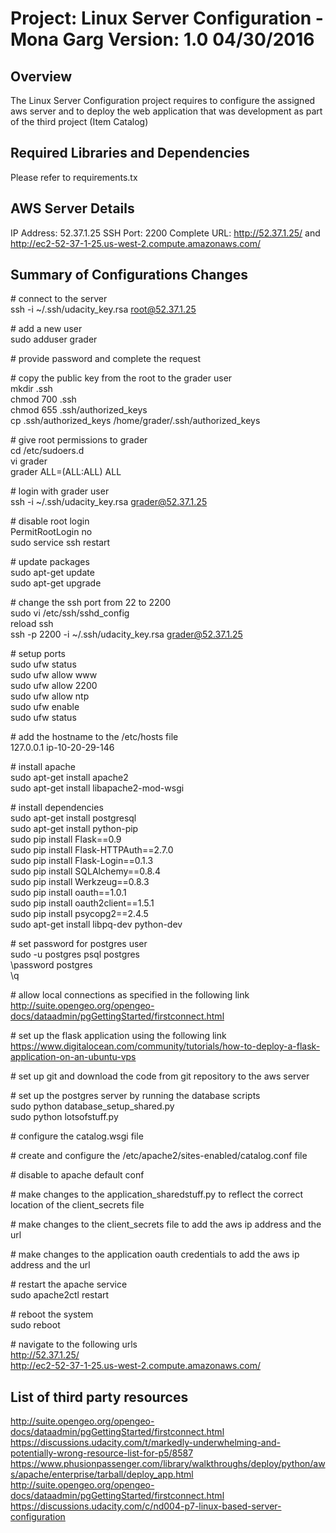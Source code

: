 Project: Linux Server Configuration - Mona Garg 
Version: 1.0 04/30/2016
================================

Overview
------------------
The Linux Server Configuration project requires to configure the assigned aws server and to deploy the web application that was development as part of the third project (Item Catalog) 


Required Libraries and Dependencies
-----------------------------------
Please refer to requirements.tx


AWS Server Details
------------------------
IP Address: 52.37.1.25
SSH Port: 2200
Complete URL: http://52.37.1.25/ and http://ec2-52-37-1-25.us-west-2.compute.amazonaws.com/


Summary of Configurations Changes 
----------------------------------

\#  connect to the server <br>
ssh -i ~/.ssh/udacity_key.rsa root@52.37.1.25


\# add a new user <br> 
sudo adduser grader

\# provide password and complete the request <br>
<password>

\# copy the public key from the root to the grader user <br>
mkdir .ssh <br>
chmod 700 .ssh <br>
chmod 655 .ssh/authorized_keys <br>
cp .ssh/authorized_keys /home/grader/.ssh/authorized_keys

\# give root permissions to grader <br>
cd /etc/sudoers.d <br>
vi grader <br>
grader ALL=(ALL:ALL) ALL

\# login with grader user <br>
ssh -i ~/.ssh/udacity_key.rsa grader@52.37.1.25

\# disable root login <br>
PermitRootLogin no <br>
sudo service ssh restart

\# update packages <br>
sudo apt-get update <br>
sudo apt-get upgrade

\# change the ssh port from 22 to 2200 <br>
sudo vi /etc/ssh/sshd_config <br>
reload ssh <br>
ssh -p 2200 -i ~/.ssh/udacity_key.rsa grader@52.37.1.25

\# setup ports <br>
sudo ufw status <br>
sudo ufw allow www <br> 
sudo ufw allow 2200 <br>
sudo ufw allow ntp <br>
sudo ufw enable <br>
sudo ufw status

\# add the hostname to the /etc/hosts file <br>
127.0.0.1 ip-10-20-29-146

\# install apache <br>
sudo apt-get install apache2 <br>
sudo apt-get install libapache2-mod-wsgi <br>

\# install dependencies <br>
sudo apt-get install postgresql <br>
sudo apt-get install python-pip <br>
sudo pip install Flask==0.9 <br>
sudo pip install Flask-HTTPAuth==2.7.0 <br>
sudo pip install Flask-Login==0.1.3 <br>
sudo pip install SQLAlchemy==0.8.4 <br>
sudo pip install Werkzeug==0.8.3 <br>
sudo pip install oauth==1.0.1 <br>
sudo pip install oauth2client==1.5.1 <br>
sudo pip install psycopg2==2.4.5 <br>
sudo apt-get install libpq-dev python-dev <br>

\# set password for postgres user <br>
sudo -u postgres psql postgres <br>
\password postgres <br>
\q 
 
\# allow local connections as specified in the following link <br>
http://suite.opengeo.org/opengeo-docs/dataadmin/pgGettingStarted/firstconnect.html
 
\# set up the flask application using the following link <br>
https://www.digitalocean.com/community/tutorials/how-to-deploy-a-flask-application-on-an-ubuntu-vps

\# set up git and download the code from git repository to the aws server
 
\# set up the postgres server by running the database scripts <br>
sudo python database_setup_shared.py <br>
sudo python lotsofstuff.py

\# configure the catalog.wsgi file

\# create and configure the /etc/apache2/sites-enabled/catalog.conf file

\# disable to apache default conf

\# make changes to the application_sharedstuff.py to reflect the correct location of the client_secrets file

\# make changes to the client_secrets file to add the aws ip address and the url

\# make changes to the application oauth credentials to add the aws ip address and the url

\# restart the apache service <br>
sudo apache2ctl restart

\# reboot the system <br>
sudo reboot

\# navigate to the following urls <br>
http://52.37.1.25/ <br>
http://ec2-52-37-1-25.us-west-2.compute.amazonaws.com/


List of third party resources 
---------------------------------- 
http://suite.opengeo.org/opengeo-docs/dataadmin/pgGettingStarted/firstconnect.html
https://discussions.udacity.com/t/markedly-underwhelming-and-potentially-wrong-resource-list-for-p5/8587
https://www.phusionpassenger.com/library/walkthroughs/deploy/python/aws/apache/enterprise/tarball/deploy_app.html
http://suite.opengeo.org/opengeo-docs/dataadmin/pgGettingStarted/firstconnect.html
https://discussions.udacity.com/c/nd004-p7-linux-based-server-configuration












